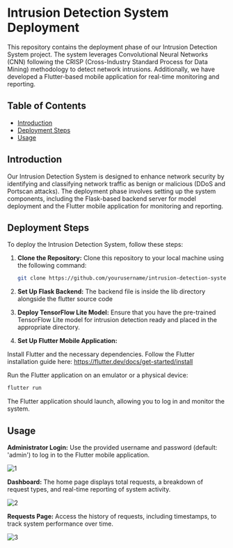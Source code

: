 # Intrusion Detection System Deployment

This repository contains the deployment phase of our Intrusion Detection System project. The system leverages Convolutional Neural Networks (CNN) following the CRISP (Cross-Industry Standard Process for Data Mining) methodology to detect network intrusions. Additionally, we have developed a Flutter-based mobile application for real-time monitoring and reporting.

## Table of Contents

- [Introduction](#introduction)
- [Deployment Steps](#deployment-steps)
- [Usage](#usage)

## Introduction

Our Intrusion Detection System is designed to enhance network security by identifying and classifying network traffic as benign or malicious (DDoS and Portscan attacks). The deployment phase involves setting up the system components, including the Flask-based backend server for model deployment and the Flutter mobile application for monitoring and reporting.


## Deployment Steps

To deploy the Intrusion Detection System, follow these steps:

1. **Clone the Repository:** Clone this repository to your local machine using the following command:

   ```bash
   git clone https://github.com/yourusername/intrusion-detection-system-deployment.git
   ```
2. **Set Up Flask Backend:** The backend file is inside the lib directory alongside the flutter source code
   
3. **Deploy TensorFlow Lite Model:** Ensure that you have the pre-trained TensorFlow Lite model for intrusion detection ready and placed in the appropriate directory.

4. **Set Up Flutter Mobile Application:**

Install Flutter and the necessary dependencies. Follow the Flutter installation guide here: https://flutter.dev/docs/get-started/install

Run the Flutter application on an emulator or a physical device:

```bash
flutter run
```
The Flutter application should launch, allowing you to log in and monitor the system.

## Usage
**Administrator Login:** Use the provided username and password (default: 'admin') to log in to the Flutter mobile application.

![1](https://github.com/GoldenDovah/intrusion_detection_system/assets/19519174/38091c8c-1019-466d-9118-63c72a2005ef)

**Dashboard:** The home page displays total requests, a breakdown of request types, and real-time reporting of system activity.

![2](https://github.com/GoldenDovah/intrusion_detection_system/assets/19519174/8f2b2cc8-d7a1-4e5b-9cee-88d557ca9264)

**Requests Page:** Access the history of requests, including timestamps, to track system performance over time.

![3](https://github.com/GoldenDovah/intrusion_detection_system/assets/19519174/24d85ec5-e85d-4903-bbb7-ccb7dcc4f90b)
